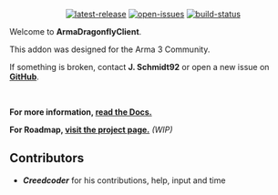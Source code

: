 <p align="center">
	<!-- <img src="https://raw.githubusercontent.com/jschmidt92/ArmaDragonflyClient/master/images/logo.png"> -->
	<a href="https://github.com/jschmidt92/ArmaDragonflyClient/releases/latest">
		<img src="https://img.shields.io/github/v/release/jschmidt92/ArmaDragonflyClient?label=latest%C2%A0release" alt="latest-release" /></a>
	<a href="https://github.com/jschmidt92/ArmaDragonflyClient/issues">
		<img src="https://img.shields.io/github/issues/jschmidt92/ArmaDragonflyClient" alt="open-issues" /></a>
	<a href="https://github.com/jschmidt92/ArmaDragonflyClient/actions/workflows/build.yml">
		<img src="https://img.shields.io/github/actions/workflow/status/jschmidt92/ArmaDragonflyClient/build.yml?branch=master" alt="build-status" /></a>
</p>

Welcome to **ArmaDragonflyClient**.

This addon was designed for the Arma 3 Community.

If something is broken, contact **J. Schmidt92** or open a new issue on **[GitHub](https://github.com/jschmidt92/ArmaDragonflyClient/issues)**.

</br>

**For more information, [read the Docs.](https://jschmidt92.github.io/ArmaDragonflyClient/#/)**

**For Roadmap, [visit the project page.](https://github.com/users/jschmidt92/projects/7)** _(WIP)_

## Contributors
* **_Creedcoder_** for his contributions, help, input and time
